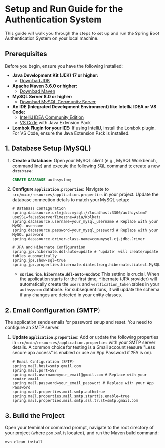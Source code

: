 # Setup and Run Guide for the Authentication System 

This guide will walk you through the steps to set up and run the Spring Boot Authentication System on your local machine.

## Prerequisites

Before you begin, ensure you have the following installed:

* **Java Development Kit (JDK) 17 or higher:**
    * [Download JDK](https://www.oracle.com/java/technologies/javase-downloads.html)
* **Apache Maven 3.6.0 or higher:**
    * [Download Maven](https://maven.apache.org/download.cgi)
* **MySQL Server 8.0 or higher:**
    * [Download MySQL Community Server](https://dev.mysql.com/downloads/mysql/)
* **An IDE (Integrated Development Environment) like IntelliJ IDEA or VS Code:**
    * [IntelliJ IDEA Community Edition](https://www.jetbrains.com/idea/download/)
    * [VS Code](https://code.visualstudio.com/download) with Java Extension Pack
* **Lombok Plugin for your IDE:** If using IntelliJ, install the Lombok plugin. For VS Code, ensure the Java Extension Pack is installed.

## 1. Database Setup (MySQL)

1.  **Create a Database:**
    Open your MySQL client (e.g., MySQL Workbench, command line) and execute the following SQL command to create a new database:

    ```sql
    CREATE DATABASE authsystem;
    ```

2.  **Configure `application.properties`:**
    Navigate to `src/main/resources/application.properties` in your project. Update the database connection details to match your MySQL setup:

    ```properties
    # Database Configuration
    spring.datasource.url=jdbc:mysql://localhost:3306/authsystem?useSSL=false&serverTimezone=Asia/Kolkata
    spring.datasource.username=your_mysql_username # Replace with your MySQL username
    spring.datasource.password=your_mysql_password # Replace with your MySQL password
    spring.datasource.driver-class-name=com.mysql.cj.jdbc.Driver

    # JPA and Hibernate Configuration
    spring.jpa.hibernate.ddl-auto=update # 'update' will create/update tables automatically
    spring.jpa.show-sql=true
    spring.jpa.properties.hibernate.dialect=org.hibernate.dialect.MySQL8Dialect
    ```
    * **`spring.jpa.hibernate.ddl-auto=update`**: This setting is crucial. When the application starts for the first time, Hibernate (JPA provider) will automatically create the `users` and `verification_token` tables in your `authsystem` database. For subsequent runs, it will update the schema if any changes are detected in your entity classes.

## 2. Email Configuration (SMTP)

The application sends emails for password setup and reset. You need to configure an SMTP server.

1.  **Update `application.properties`:**
    Add or update the following properties in `src/main/resources/application.properties` with your SMTP server details. A common choice for testing is a Gmail account (ensure "Less secure app access" is enabled or use an App Password if 2FA is on).

    ```properties
    # Email Configuration (SMTP)
    spring.mail.host=smtp.gmail.com
    spring.mail.port=587
    spring.mail.username=your_email@gmail.com # Replace with your sender email
    spring.mail.password=your_email_password # Replace with your App Password
    spring.mail.properties.mail.smtp.auth=true
    spring.mail.properties.mail.smtp.starttls.enable=true
    spring.mail.properties.mail.smtp.ssl.trust=smtp.gmail.com
    ```
   

## 3. Build the Project

Open your terminal or command prompt, navigate to the root directory of your project (where `pom.xml` is located), and run the Maven build command:

```bash
mvn clean install
